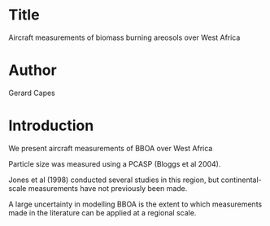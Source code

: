 # Title
Aircraft measurements of biomass burning areosols over West Africa

# Author
Gerard Capes

# Introduction
We present aircraft measurements of BBOA over West Africa

Particle size was measured using a PCASP (Bloggs et al 2004).

Jones et al (1998) conducted several studies in this region,
but continental-scale measurements have not previously been made.

A large uncertainty in modelling BBOA is the extent to which
measurements made in the literature can be applied at a regional scale.
